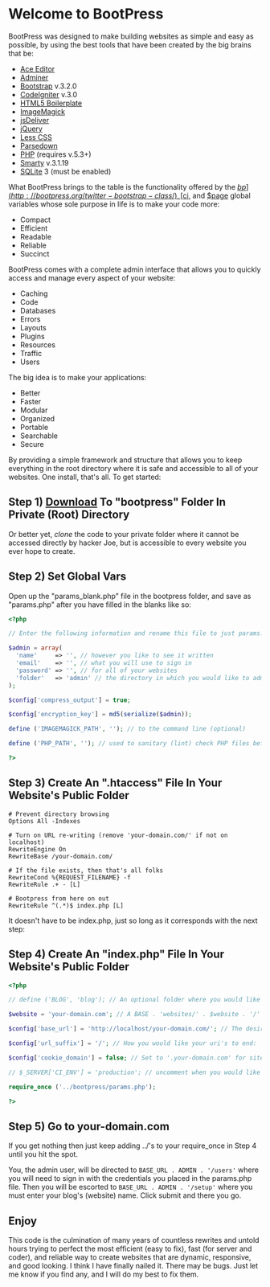 # Welcome to BootPress

BootPress was designed to make building websites as simple and easy as possible, by using the best tools that have been created by the big brains that be:

- [Ace Editor](http://ace.c9.io/#nav=about)
- [Adminer](http://www.adminer.org/)
- [Bootstrap](http://getbootstrap.com) v.3.2.0
- [CodeIgniter](https://ellislab.com/codeigniter) v.3.0
- [HTML5 Boilerplate](http://html5boilerplate.com/)
- [ImageMagick](http://www.imagemagick.org/)
- [jsDeliver](http://www.jsdelivr.com/)
- [jQuery](http://jquery.com/)
- [Less CSS](http://lesscss.org/)
- [Parsedown](http://parsedown.org/)
- [PHP](http://php.net/) (requires v.5.3+)
- [Smarty](http://www.smarty.net/) v.3.1.19
- [SQLite](http://www.sqlite.org/) 3 (must be enabled)

What BootPress brings to the table is the functionality offered by the [$bp](http://bootpress.org/twitter-bootstrap-class/), [$ci](http://bootpress.org/codeigniter-classes/), and [$page](http://bootpress.org/page-class/) global variables whose sole purpose in life is to make your code more:

- Compact
- Efficient
- Readable
- Reliable
- Succinct

BootPress comes with a complete admin interface that allows you to quickly access and manage every aspect of your website:

- Caching
- Code
- Databases
- Errors
- Layouts
- Plugins
- Resources
- Traffic
- Users

The big idea is to make your applications:

- Better
- Faster
- Modular
- Organized
- Portable
- Searchable
- Secure

By providing a simple framework and structure that allows you to keep everything in the root directory where it is safe and accessible to all of your websites.  One install, that's all.  To get started:

## Step 1) [Download](http://github.com/paralogizing/bootpress/) To "bootpress" Folder In Private (Root) Directory

Or better yet, *clone* the code to your private folder where it cannot be accessed directly by hacker Joe, but is accessible to every website you ever hope to create.

## Step 2) Set Global Vars

Open up the "params_blank.php" file in the bootpress folder, and save as "params.php" after you have filled in the blanks like so:

``` php
<?php

// Enter the following information and rename this file to just params.php

$admin = array(
  'name'     => '', // however you like to see it written
  'email'    => '', // what you will use to sign in
  'password' => '', // for all of your websites
  'folder'   => 'admin' // the directory in which you would like to administer your site
);

$config['compress_output'] = true;

$config['encryption_key'] = md5(serialize($admin));

define ('IMAGEMAGICK_PATH', ''); // to the command line (optional)

define ('PHP_PATH', ''); // used to sanitary (lint) check PHP files before they are saved (optional)

?>
```

## Step 3) Create An ".htaccess" File In Your Website's Public Folder

``` htaccess
# Prevent directory browsing
Options All -Indexes

# Turn on URL re-writing (remove 'your-domain.com/' if not on localhost)
RewriteEngine On
RewriteBase /your-domain.com/

# If the file exists, then that's all folks
RewriteCond %{REQUEST_FILENAME} -f
RewriteRule .+ - [L]

# Bootpress from here on out
RewriteRule ^(.*)$ index.php [L]
``` 

It doesn't have to be index.php, just so long as it corresponds with the next step:

## Step 4) Create An "index.php" File In Your Website's Public Folder

``` php
<?php

// define ('BLOG', 'blog'); // An optional folder where you would like your blog listings, tags, archives, etc to reside.

$website = 'your-domain.com'; // A BASE . 'websites/' . $website . '/' folder to place all of your code in @ BASE_URI

$config['base_url'] = 'http://localhost/your-domain.com/'; // The desired BASE_URL with a trailing slash

$config['url_suffix'] = '/'; // How you would like your uri's to end: '.html', '.php', '.asp', '/', '', ...

$config['cookie_domain'] = false; // Set to '.your-domain.com' for site-wide cookies, or (bool) false for localhost

// $_SERVER['CI_ENV'] = 'production'; // uncomment when you would like to hide errors

require_once ('../bootpress/params.php');

?>
```

## Step 5) Go to your-domain.com

If you get nothing then just keep adding ../'s to your require_once in Step 4 until you hit the spot.

You, the admin user, will be directed to ``BASE_URL . ADMIN . '/users'`` where you will need to sign in with the credentials you placed in the params.php file.  Then you will be escorted to ``BASE_URL . ADMIN . '/setup'`` where you must enter your blog's (website) name.  Click submit and there you go.

## Enjoy

This code is the culmination of many years of countless rewrites and untold hours trying to perfect the most efficient (easy to fix), fast (for server and coder), and reliable way to create websites that are dynamic, responsive, and good looking.  I think I have finally nailed it.  There may be bugs.  Just let me know if you find any, and I will do my best to fix them.